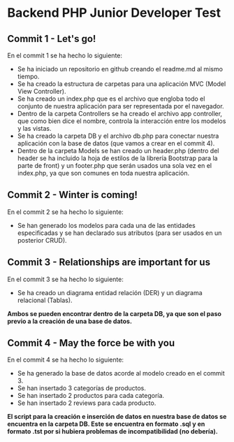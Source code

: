 # Backend PHP Junior Developer Test

## **Commit 1 - Let's go!**

En el commit 1 se ha hecho lo siguiente:

-   Se ha iniciado un repositorio en github creando el readme.md al mismo tiempo.
-   Se ha creado la estructura de carpetas para una aplicación MVC (Model View Controller).
-   Se ha creado un index.php que es el archivo que engloba todo el conjunto de nuestra aplicación para ser representada por el navegador.
-   Dentro de la carpeta Controllers se ha creado el archivo app controller, que como bien dice el nombre, controla la interacción entre los modelos y las vistas.
-   Se ha creado la carpeta DB y el archivo db.php para conectar nuestra aplicación con la base de datos (que vamos a crear en el commit 4).
-   Dentro de la carpeta Models se han creado un header.php (dentro del header se ha incluido la hoja de estilos de la librería Bootstrap para la parte de front) y un footer.php que serán usados una sola vez en el index.php, ya que son comunes en toda nuestra aplicación.

## **Commit 2 - Winter is coming!**

En el commit 2 se ha hecho lo siguiente:

-   Se han generado los modelos para cada una de las entidades especificadas y se han declarado sus atributos (para ser usados en un posterior CRUD).

## **Commit 3 - Relationships are important for us**

En el commit 3 se ha hecho lo siguiente:

-   Se ha creado un diagrama entidad relación (DER) y un diagrama relacional (Tablas).

**Ambos se pueden encontrar dentro de la carpeta DB, ya que son el paso previo a la creación de una base de datos.**

## **Commit 4 - May the force be with you**

En el commit 4 se ha hecho lo siguiente:

-   Se ha generado la base de datos acorde al modelo creado en el commit 3.
-   Se han insertado 3 categorías de productos.
-   Se han insertado 2 productos para cada categoría.
-   Se han insertado 2 reviews para cada producto.

**El script para la creación e inserción de datos en nuestra base de datos se encuentra en la carpeta DB. Este se encuentra en formato .sql y en formato .tst por si hubiera problemas de incompatibilidad (no debería).**
